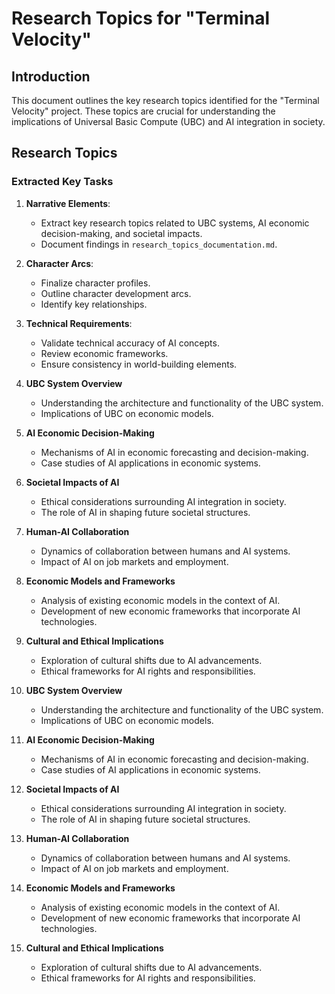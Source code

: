 # Research Topics for "Terminal Velocity"

## Introduction
This document outlines the key research topics identified for the "Terminal Velocity" project. These topics are crucial for understanding the implications of Universal Basic Compute (UBC) and AI integration in society.

## Research Topics
### Extracted Key Tasks
1. **Narrative Elements**:
   - Extract key research topics related to UBC systems, AI economic decision-making, and societal impacts.
   - Document findings in `research_topics_documentation.md`.

2. **Character Arcs**:
   - Finalize character profiles.
   - Outline character development arcs.
   - Identify key relationships.

3. **Technical Requirements**:
   - Validate technical accuracy of AI concepts.
   - Review economic frameworks.
   - Ensure consistency in world-building elements.

1. **UBC System Overview**
   - Understanding the architecture and functionality of the UBC system.
   - Implications of UBC on economic models.

2. **AI Economic Decision-Making**
   - Mechanisms of AI in economic forecasting and decision-making.
   - Case studies of AI applications in economic systems.

3. **Societal Impacts of AI**
   - Ethical considerations surrounding AI integration in society.
   - The role of AI in shaping future societal structures.

4. **Human-AI Collaboration**
   - Dynamics of collaboration between humans and AI systems.
   - Impact of AI on job markets and employment.

5. **Economic Models and Frameworks**
   - Analysis of existing economic models in the context of AI.
   - Development of new economic frameworks that incorporate AI technologies.

6. **Cultural and Ethical Implications**
   - Exploration of cultural shifts due to AI advancements.
   - Ethical frameworks for AI rights and responsibilities.

1. **UBC System Overview**
   - Understanding the architecture and functionality of the UBC system.
   - Implications of UBC on economic models.

2. **AI Economic Decision-Making**
   - Mechanisms of AI in economic forecasting and decision-making.
   - Case studies of AI applications in economic systems.

3. **Societal Impacts of AI**
   - Ethical considerations surrounding AI integration in society.
   - The role of AI in shaping future societal structures.

4. **Human-AI Collaboration**
   - Dynamics of collaboration between humans and AI systems.
   - Impact of AI on job markets and employment.

5. **Economic Models and Frameworks**
   - Analysis of existing economic models in the context of AI.
   - Development of new economic frameworks that incorporate AI technologies.

6. **Cultural and Ethical Implications**
   - Exploration of cultural shifts due to AI advancements.
   - Ethical frameworks for AI rights and responsibilities.

